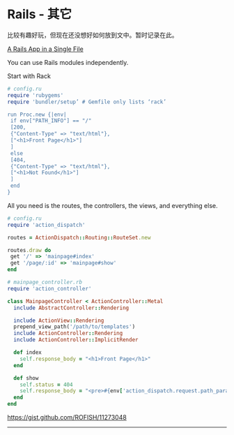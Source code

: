 # Rails - 其它


比较有趣好玩，但现在还没想好如何放到文中。暂时记录在此。

[A Rails App in a Single File ](http://rofish.net/rails_single_file.pdf)

You can use Rails modules independently.

Start with Rack

```ruby
# config.ru
require 'rubygems'
require 'bundler/setup’ # Gemfile only lists ‘rack’

run Proc.new {|env|
 if env["PATH_INFO"] == "/"
 [200,
 {"Content-Type" => "text/html"},
 ["<h1>Front Page</h1>"]
 ]
 else
 [404,
 {"Content-Type" => "text/html"},
 ["<h1>Not Found</h1>"]
 ]
 end
}
```

All you need is the routes, the controllers, the views, and everything else.

```ruby
# config.ru
require 'action_dispatch'

routes = ActionDispatch::Routing::RouteSet.new

routes.draw do
 get '/' => 'mainpage#index'
 get '/page/:id' => 'mainpage#show'
end
```

```ruby
# mainpage_controller.rb
require 'action_controller'

class MainpageController < ActionController::Metal
  include AbstractController::Rendering

  include ActionView::Rendering
  prepend_view_path('/path/to/templates')
  include ActionController::Rendering
  include ActionController::ImplicitRender

  def index
    self.response_body = "<h1>Front Page</h1>"
  end

  def show
    self.status = 404
    self.response_body = "<pre>#{env['action_dispatch.request.path_parameters'][:id]}</pre>"
  end
end
```

https://gist.github.com/ROFISH/11273048


--------
